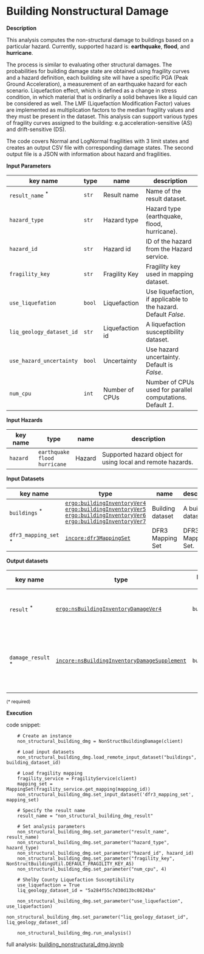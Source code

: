 # Building Nonstructural Damage

**Description**

This analysis computes the non-structural damage to buildings based on a particular hazard. Currently, supported
hazard is: **earthquake**, **flood**, and **hurricane**.

The process is similar to evaluating other structural damages. The probabilities for building damage
state are obtained using fragility curves and a hazard definition, each building site will have
a specific PGA (Peak Ground Acceleration), a measurement of an earthquake hazard for each scenario.
Liquefaction effect, which is defined as a change in stress condition, in which material that is ordinarily
a solid behaves like a liquid can be considered as well. The LMF (Liquefaction Modification Factor)
values are implemented as multiplication factors to the median fragility values and they must be present
in the dataset. This analysis can support various types of fragility curves assigned to the building:
e.g.acceleration-sensitive (AS) and drift-sensitive (DS).

The code covers Normal and LogNormal fragilities with 3 limit states and creates an output CSV file
with corresponding damage states. The second output file is a JSON with information about hazard and fragilities.

**Input Parameters**

 key name                   | type   | name            | description                                                         
----------------------------|--------|-----------------|---------------------------------------------------------------------
 `result_name` <sup>*</sup> | `str`  | Result name     | Name of the result dataset.                                         
 `hazard_type`              | `str`  | Hazard type     | Hazard type (earthquake, flood, hurricane).                         
 `hazard_id`                | `str`  | Hazard id       | ID of the hazard from the Hazard service.                           
 `fragility_key`            | `str`  | Fragility Key   | Fragility key used in mapping dataset.                              
 `use_liquefation`          | `bool` | Liquefaction    | Use liquefaction, if applicable to the hazard. <br>Default *False*. 
 `liq_geology_dataset_id`   | `str`  | Liquefaction id | A liquefaction susceptibility dataset.                              
 `use_hazard_uncertainty`   | `bool` | Uncertainty     | Use hazard uncertainty. Default is <br>*False*.                     
 `num_cpu`                  | `int`  | Number of CPUs  | Number of CPUs used for parallel computations. <br>Default *1*.     

**Input Hazards**

 key name | type                                   | name   | description                                                 
----------|----------------------------------------|--------|-------------------------------------------------------------
 `hazard` | `earthquake`<br>`flood`<br>`hurricane` | Hazard | Supported hazard object for using local and remote hazards. 

**Input Datasets**

 key name                        | type                                                                                                                                                                                                                                                                                                                                                                                                                                                                     | name             | description         
---------------------------------|--------------------------------------------------------------------------------------------------------------------------------------------------------------------------------------------------------------------------------------------------------------------------------------------------------------------------------------------------------------------------------------------------------------------------------------------------------------------------|------------------|---------------------
 `buildings` <sup>*</sup>        | [`ergo:buildingInventoryVer4`](https://tools.in-core.org/semantics/api/types/ergo:buildingInventoryVer4)<br>[`ergo:buildingInventoryVer5`](https://tools.in-core.org/semantics/api/types/ergo:buildingInventoryVer5)<br>[`ergo:buildingInventoryVer6`](https://tools.in-core.org/semantics/api/types/ergo:buildingInventoryVer6)<br>[`ergo:buildingInventoryVer7`](https://tools.in-core.org/semantics/api/types/ergo:buildingInventoryVer7) | Building dataset | A building dataset.
 `dfr3_mapping_set` <sup>*</sup> | [`incore:dfr3MappingSet`](https://tools.in-core.org/semantics/api/types/incore:dfr3MappingSet)                                                                                                                                                                                                                                                                                                                                                                    | DFR3 Mapping Set | DFR3 Mapping Set.

**Output datasets**

 key name                     | type                                                                                                                                            | parent key  | name    | description                                                             
------------------------------|-------------------------------------------------------------------------------------------------------------------------------------------------|-------------|---------|-------------------------------------------------------------------------
 `result` <sup>*</sup>        | [`ergo:nsBuildingInventoryDamageVer4`](https://tools.in-core.org/semantics/api/types/ergo:nsBuildingInventoryDamageVer4)                 | `buildings` | Results | A dataset containing results <br>(format: CSV).
 `damage_result` <sup>*</sup> | [`incore:nsBuildingInventoryDamageSupplement`](https://tools.in-core.org/semantics/api/types/incore:nsBuildingInventoryDamageSupplement) | `buildings` | Results | Information about applied hazard value and fragility<br>(format: JSON).

<small>(* required)</small>

**Execution**

code snippet:

```
    # Create an instance
    non_structural_building_dmg = NonStructBuildingDamage(client)

    # Load input datasets
    non_structural_building_dmg.load_remote_input_dataset("buildings", building_dataset_id)

    # Load fragility mapping
    fragility_service = FragilityService(client)
    mapping_set = MappingSet(fragility_service.get_mapping(mapping_id))
    non_structural_building_dmg.set_input_dataset('dfr3_mapping_set', mapping_set)

    # Specify the result name
    result_name = "non_structural_building_dmg_result"

    # Set analysis parameters
    non_structural_building_dmg.set_parameter("result_name", result_name)
    non_structural_building_dmg.set_parameter("hazard_type", hazard_type)
    non_structural_building_dmg.set_parameter("hazard_id", hazard_id)
    non_structural_building_dmg.set_parameter("fragility_key", NonStructBuildingUtil.DEFAULT_FRAGILITY_KEY_AS)
    non_structural_building_dmg.set_parameter("num_cpu", 4)

    # Shelby County Liquefaction Susceptibility
    use_liquefaction = True
    liq_geology_dataset_id = "5a284f55c7d30d13bc0824ba"

    non_structural_building_dmg.set_parameter("use_liquefaction", use_liquefaction)
    non_structural_building_dmg.set_parameter("liq_geology_dataset_id", liq_geology_dataset_id)

    non_structural_building_dmg.run_analysis()
```

full
analysis: [building_nonstructural_dmg.ipynb](https://github.com/IN-CORE/incore-docs/blob/main/notebooks/building_nonstructural_dmg.ipynb)
